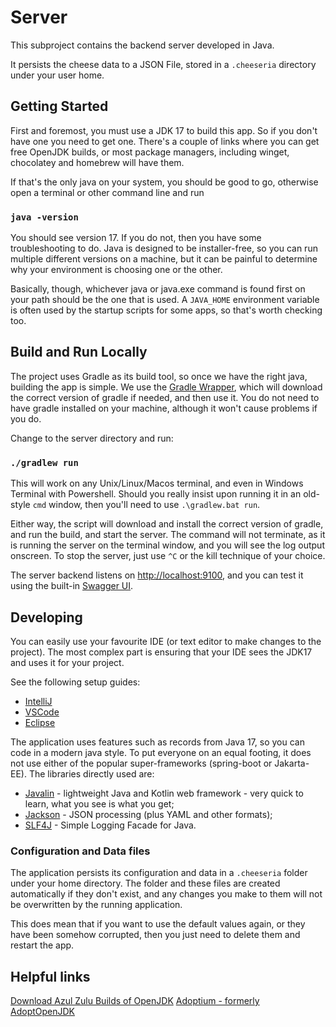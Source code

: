 # Server

This subproject contains the backend server developed in Java.

It persists the cheese data to a JSON File, stored in a ```.cheeseria``` directory under your user home. 

## Getting Started

First and foremost, you must use a JDK 17 to build this app. So if you don't have one you need to get one. There's a couple of links where you can get free OpenJDK builds, or most package managers, including winget, chocolatey and homebrew will have them.

If that's the only java on your system, you should be good to go, otherwise open a terminal or other command line and run

### `java -version`

You should see version 17.  If you do not, then you have some troubleshooting to do.  Java is designed to be installer-free, so you can run multiple different versions on a machine, but it can be painful to determine why your environment is choosing one or the other.

Basically, though, whichever java or java.exe command is found first on your path should be the one that is used. A `JAVA_HOME` environment variable is often used by the startup scripts for some apps, so that's worth checking too.

## Build and Run Locally

The project uses Gradle as its build tool, so once we have the right java, building the app is simple.
We use the [Gradle Wrapper](https://docs.gradle.org/current/userguide/gradle_wrapper.html), which will download the correct version of gradle if needed, and then use it.  You do not need to have gradle installed on your machine, although it won't cause problems if you do.

Change to the server directory and run:

### `./gradlew run`

This will work on any Unix/Linux/Macos terminal, and even in Windows Terminal with Powershell.  Should you really insist upon running it in an old-style `cmd` window, then you'll need to use `.\gradlew.bat run`.

Either way, the script will download and install the correct version of gradle, and run the build, and start the server. The command will not terminate, as it is running the server on the terminal window, and you will see the log output onscreen. To stop the server, just use `^C` or the kill technique of your choice.

The server backend listens on [http://localhost:9100](http://localhost:9100), and you can test it using the built-in [Swagger UI](http://localhost:9100/swagger-ui).

## Developing

You can easily use your favourite IDE (or text editor to make changes to the project). The most complex part is ensuring that your IDE sees the JDK17 and uses it for your project.

See the following setup guides:
- [IntelliJ](./docs/IntelliJ_IDEA_Setup_Guide.md)
- [VSCode](./docs/VSCode_Setup_Guide.md)
- [Eclipse](./docs/Eclipse_Setup_Guide.md) 

The application uses features such as records from Java 17, so you can code in a modern java style. To put everyone on an equal footing, it does not use either of the popular super-frameworks (spring-boot or Jakarta-EE). The libraries directly used are:

- [Javalin](http://javalin.io) - lightweight Java and Kotlin web framework - very quick to learn, what you see is what you get;
- [Jackson](https://github.com/FasterXML/jackson) - JSON processing (plus YAML and other formats);
- [SLF4J](https://www.slf4j.org/manual.html) - Simple Logging Facade for Java.

### Configuration and Data files

The application persists its configuration and data in a `.cheeseria` folder under your home directory. The folder and these files are created automatically if they don't exist, and any changes you make to them will not be overwritten by the running application.

This does mean that if you want to use the default values again, or they have been somehow corrupted, then you just need to delete them and restart the app.
## Helpful links

[Download Azul Zulu Builds of OpenJDK](https://www.azul.com/downloads/?package=jdk#download-openjdk)
[Adoptium - formerly AdoptOpenJDK](https://adoptium.net/)